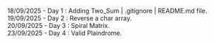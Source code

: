 18/09/2025 - Day 1 : Adding Two_Sum | .gitignore | README.md file. <br>
19/09/2025 - Day 2 : Reverse a char array.  <br>
20/09/2025 - Day 3 : Spiral Matrix. <br>
23/09/2025 - Day 4 : Valid Plaindrome. <br>


